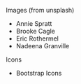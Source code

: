 Images
(from unsplash)
- Annie Spratt
- Brooke Cagle
- Eric Rothermel
- Nadeena Granville

Icons
- Bootstrap Icons